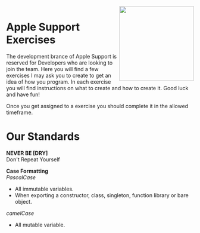 <img align='right' src='https://camo.githubusercontent.com/22386a0361032ceee98881135dc83695fcf63d2777b144a2174e2266b4116280/68747470733a2f2f692e696d6775722e636f6d2f777a6851794f392e706e67' width='200'>

# Apple Support Exercises

The development brance of Apple Support is reserved for Developers who are looking to join the team. Here you will find a few exercises I may ask you to create to get an idea of how you program. In each exercise you will find instructions on what to create and how to create it. Good luck and have fun!

Once you get assigned to a exercise you should complete it in the allowed timeframe.

# Our Standards

**NEVER BE [DRY]**\
Don't Repeat Yourself

**Case Formatting**\
_PascalCase_

- All immutable variables.
- When exporting a constructor, class, singleton, function library or bare object.

_camelCase_

- All mutable variable.
